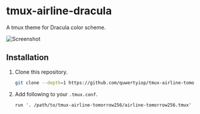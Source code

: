 # tmux-airline-dracula

A tmux theme for Dracula color scheme.

![Screenshot](https://raw.githubusercontent.com/qwertyiop/tmux-airline-tomorrow256/master/screenshot.png)

## Installation

1. Clone this repository.

    ```sh
    git clone --depth=1 https://github.com/quwertyiop/tmux-airline-tomorrow256.git
    ```

1. Add following to your `.tmux.conf`.

    ```tmux
    run '. /path/to/tmux-airline-tomorrow256/airline-tomorrow256.tmux'
    ```

